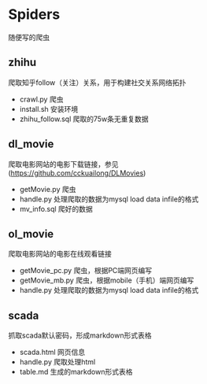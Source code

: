 # Spiders

随便写的爬虫

## zhihu

爬取知乎follow（关注）关系，用于构建社交关系网络拓扑

- crawl.py          爬虫
- install.sh        安装环境
- zhihu_follow.sql  爬取的75w条无重复数据

## dl_movie

爬取电影网站的电影下载链接，参见 (https://github.com/cckuailong/DLMovies)

- getMovie.py   爬虫
- handle.py     处理爬取的数据为mysql load data infile的格式
- mv_info.sql   爬好的数据

## ol_movie

爬取电影网站的电影在线观看链接

- getMovie_pc.py    爬虫，根据PC端网页编写
- getMovie_mb.py    爬虫，根据mobile（手机）端网页编写
- handle.py         处理爬取的数据为mysql load data infile的格式

## scada

抓取scada默认密码，形成markdown形式表格

- scada.html    网页信息
- handle.py     爬取处理html
- table.md      生成的markdown形式表格
